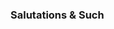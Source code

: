 ### Salutations & Such

<!--
**humblepieserver/humblepieserver** is a ✨ _special_ ✨ repository because its `README.md` (this file) appears on your GitHub profile.

Here are some ideas to get you started:

- 🔭 I’m currently working on ...
<ol> My classes in NBA Code Collective trying to grasp as much knowledge as I can to make this journey a swift one. </ol>
- 🌱 I’m currently learning ...
<ol> How to code and take what I learn from my coding course to further help contribute to the community.  There are lots of young learners and developers who could change the world in the right way if they have a guide to the right direction.  I want to learn to develop my skills and possibly help or inspire someone with what I'm currently learning to help not only myself grow but also those around me. </ol>

- 👯 I’m looking to collaborate on ...
<ol> Games and hacking codes or java script </ol>
- 🤔 I’m looking for help with ...
<ol> Getting a better grasp of how to become a more proficient coder. </ol>
- 💬 Ask me about ...
<ol> my interest not my life for I'm currently still living </ol>
- 📫 How to reach me: ...
<ol> 901-607-7346</ol>
- 😄 Pronouns: ...
- ⚡ Fun fact: ...
<ol> I love anime and I'm double jointed in both wrist</ol>
-->
